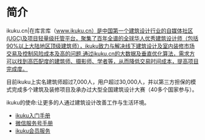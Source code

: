 # 简介  

ikuku.cn|在库言库（www.ikuku.cn）是中国第一个建筑设计行业的自媒体社区(UGC)及项目轻量级托管平台，聚集了百年全谱的全球华人优秀建筑设计师（包括90%以上大陆地区顶级建筑师），ikuku致力与解决线下建筑设计及室内装修市场交易及控制风险成本及高的问题,通过ikuku.cn的大数据及垂直优化算法，需求方可以找到高匹配度的建筑师、摄影师、学者等，从而降低交易时间成本，提高项目完成度。

目前ikuku上实名建筑师超过7,000人，用户超过30,000人，并以第三方担保的模式完成多个建筑及装修项目及承办过大型全国建筑设计大赛（40多个国家参与）。

ikuku的使命:让更多的人通过建筑设计改善工作与生活环境。

* [ikuku入门手册](101.md)
* [微信服务号手册](weixin.md)
* [ikuku会员服务](member.md)

